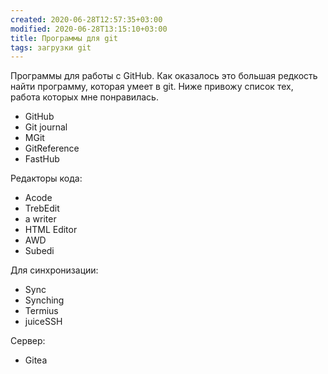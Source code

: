 ```yaml
---
created: 2020-06-28T12:57:35+03:00
modified: 2020-06-28T13:15:10+03:00
title: Программы для git
tags: загрузки git
---
```


Программы для работы с GitHub. 
 Как оказалось это большая редкость найти программу, которая умеет в git.
Ниже привожу список тех, работа которых мне понравилась.

* GitHub
* Git journal
* MGit
* GitReference
* FastHub
        
   
Редакторы кода:
* Acode
* TrebEdit
* a writer
* HTML Editor
* AWD
* Subedi
  
Для синхронизации:
* Sync
* Synching
* Termius
* juiceSSH

Сервер:
* Gitea
